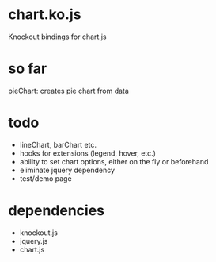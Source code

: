 chart.ko.js
===========

Knockout bindings for chart.js

so far
=======
pieChart: creates pie chart from data

todo
=====
- lineChart, barChart etc.
- hooks for extensions (legend, hover, etc.)
- ability to set chart options, either on the fly or beforehand
- eliminate jquery dependency
- test/demo page

dependencies
============
- knockout.js
- jquery.js
- chart.js
